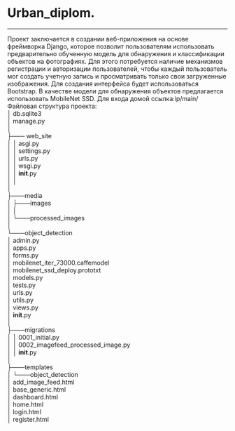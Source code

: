 # Urban_diplom.
---
Проект заключается в создании веб-приложения на основе фреймворка Django, которое позволит пользователям использовать предварительно обученную модель для обнаружения и классификации объектов на фотографиях. Для этого потребуется наличие механизмов регистрации и авторизации пользователей, чтобы каждый пользователь мог создать учетную запись и просматривать только свои загруженные изображения. Для создания интерфейса будет использоваться Bootstrap. В качестве модели для обнаружения объектов предлагается использовать MobileNet SSD.
Для входа домой ссылка:ip/main/  
Файловая структура проекта:  
│  db.sqlite3  
│  manage.py  
│  
├─── web_site  
│  │  asgi.py  
│  │  settings.py  
│  │  urls.py  
│  │  wsgi.py  
│  │  __init__.py  
│  │  
│  
├───media  
│  ├───images  
│  │  
│  └───processed_images  
│  
└───object_detection  
   │  admin.py  
   │  apps.py  
   │  forms.py  
   │  mobilenet_iter_73000.caffemodel  
   │  mobilenet_ssd_deploy.prototxt  
   │  models.py  
   │  tests.py  
   │  urls.py  
   │  utils.py  
   │  views.py  
   │  __init__.py  
   │  
   ├───migrations  
   │  │  0001_initial.py  
   │  │    0002_imagefeed_processed_image.py  
   │  │  __init__.py  
   │  
   ├───templates  
   │  └───object_detection  
   │          add_image_feed.html  
   │          base_generic.html  
   │          dashboard.html  
   │          home.html  
   │          login.html  
   │          register.html  
  
